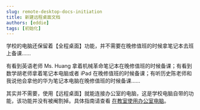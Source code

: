 ```yaml
---
slug: remote-desktop-docs-initiation
title: 新建远程桌面文档
authors: [eddie]
tags: [初始化]
---
```


学校的电脑还保留着【全程桌面】功能，并不需要在晚修值班的时候拿笔记本去班上备课……

<!-- truncate -->

有看到英语老师 Ms. Huang 拿着机械革命笔记本在晚修值班的时候备课；有看到数学胡老师拿着笔记本电脑或者 iPad 在晚修值班的时候备课；有听历史陈老师和我说他会拿他的华为笔记本电脑在晚修值班的时候备课……

其实并不需要，使用【远程桌面】就能连接办公室的电脑，这是学校电脑自带的功能，该功能并没有被阉割掉。具体指南请查看 [在教室使用办公室电脑](/docs/remote-desktop)。
